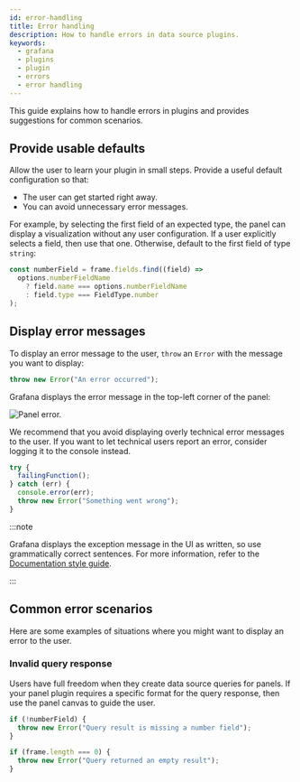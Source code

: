 ```yaml
---
id: error-handling
title: Error handling
description: How to handle errors in data source plugins.
keywords:
  - grafana
  - plugins
  - plugin
  - errors
  - error handling
---
```


This guide explains how to handle errors in plugins and provides suggestions for common scenarios.

## Provide usable defaults

Allow the user to learn your plugin in small steps. Provide a useful default configuration so that:

- The user can get started right away.
- You can avoid unnecessary error messages.

For example, by selecting the first field of an expected type, the panel can display a visualization without any user configuration. If a user explicitly selects a field, then use that one. Otherwise, default to the first field of type `string`:

```ts
const numberField = frame.fields.find((field) =>
  options.numberFieldName
    ? field.name === options.numberFieldName
    : field.type === FieldType.number
);
```

## Display error messages

To display an error message to the user, `throw` an `Error` with the message you want to display:

```ts
throw new Error("An error occurred");
```

Grafana displays the error message in the top-left corner of the panel:

![Panel error.](/img/panel_error.png)

We recommend that you avoid displaying overly technical error messages to the user. If you want to let technical users report an error, consider logging it to the console instead.

```ts
try {
  failingFunction();
} catch (err) {
  console.error(err);
  throw new Error("Something went wrong");
}
```

:::note

Grafana displays the exception message in the UI as written, so use grammatically correct sentences. For more information, refer to the [Documentation style guide](https://grafana.com/docs/writers-toolkit/).

:::

## Common error scenarios

Here are some examples of situations where you might want to display an error to the user.

### Invalid query response

Users have full freedom when they create data source queries for panels. If your panel plugin requires a specific format for the query response, then use the panel canvas to guide the user.

```ts
if (!numberField) {
  throw new Error("Query result is missing a number field");
}

if (frame.length === 0) {
  throw new Error("Query returned an empty result");
}
```
